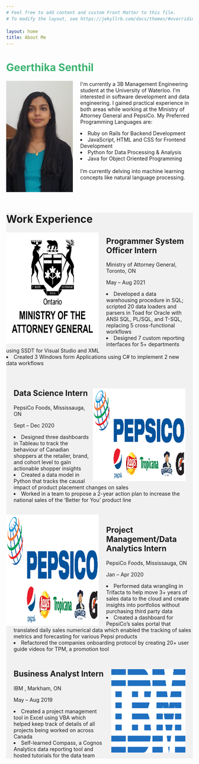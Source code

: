 ```yaml
---
# Feel free to add content and custom Front Matter to this file.
# To modify the layout, see https://jekyllrb.com/docs/themes/#overriding-theme-defaults

layout: home
title: About Me
---
```



<div class="box">
  <div class="row">
   <div class="column-33">
  <h1 class="large-font" style="color:MediumSeaGreen;"><b>Geerthika Senthil</b></h1>
    <img src="img\Profile_pic.jpg" style="float:left; padding-right:20px; width:180px; height:300px;"> 
    </div>
    <div class="column-66">
       <p>
        I'm currently a 3B Management Engineering student at the University of Waterloo. I’m interested in software development and data engineering. I gained practical experience in both areas while working at the Ministry of Attorney General and PepsiCo. 
        My Preferred Programming Languages are:
            <li>Ruby on Rails for Backend Development</li>
            <li>JavaScript, HTML and CSS for Frontend Development</li>
            <li>Python for Data Processing & Analysis</li>
            <li>Java for Object Oriented Programming</li>
            <br>
        I’m currently delving into machine learning concepts like natural language processing.</p>
     </div>
  </div>
</div>
<br>
<br>
<div class="box" style="background-color:#f1f1f1" >
  <div class="row">
   <div class="column-33">
  <h1 class="large-font">Work Experience</h1>
    <img src="img\MAG_LOGO.png" style="float:left; padding-right:20px; width:250px; height:300px;"> 
    </div>
    <div class="column-66" style="padding-right:20px;">
    <p>
       <h2>  Programmer System Officer Intern</h2>	         
        <p>Ministry of Attorney General, Toronto, ON</p><p>May – Aug 2021</p>
        <li>Developed a data warehousing procedure in SQL; scripted 20 data loaders and parsers in Toad for Oracle with ANSI SQL, PL/SQL, and T-SQL, replacing 5 cross-functional workflows</li>
        <li>Designed 7 custom reporting interfaces for 5+ departments using SSDT for Visual Studio and XML</li>
        <li>Created 3 Windows form Applications using C# to implement 2 new data workflows</li>
        </p>
     </div>
  </div>
  <br>
  <div class="row"> <div class="column-33">
    <img src="img\Pepsi_logo.png" style="float:right; padding-right:20px; width:250px; height:250px;"> 
    </div>
    <div class="column-66"  style="padding-left:20px;">
    <p>
       <h2>  Data Science Intern </h2>	         
        <p>PepsiCo Foods, Mississauga, ON</p><p>Sept – Dec 2020</p>
        <li>Designed three dashboards in Tableau to track the behaviour of Canadian shoppers at the retailer, brand, and cohort level to gain actionable shopper insights</li>
        <li>Created a data model in Python that tracks the causal impact of product placement changes on sales</li>
        <li>Worked in a team to propose a 2-year action plan to increase the national sales of the ‘Better for You’ product line</li>
        </p>   
    </div>
  </div>  
  <div class="row"> <div class="column-33">
    <br>
    <img src="img\Pepsi_logo.png" style="float:left; padding-right:20px; width:250px; height:300px;"> 
    </div>
    <div class="column-66"  style="padding-left:20px;">
       <h2>  Project Management/Data Analytics Intern </h2>	         
        <p>PepsiCo Foods, Mississauga, ON</p><p>Jan – Apr 2020</p> 
        <li>Performed data wrangling in Trifacta to help move 3+ years of sales data to the cloud and create insights into portfolios without purchasing third party data</li>
        <li>Created a dashboard for PepsiCo’s sales portal that translated daily sales numerical data which enabled the tracking of sales metrics and forecasting for various Pepsi products</li>
        <li>Refactored the companies onboarding protocol by creating 20+ user guide videos for TPM, a promotion tool</li>
    </div>
  </div>
    <br>
  <div class="row"> <div class="column-33">
    <img src="img\IBM_LOGO.png" style="float:right; padding-left:20px; padding-right:20px; width:200px; height:225px;"> 
    </div>
    <div class="column-66"  style="padding-left:20px;">
       <h2>  Business Analyst Intern </h2>	         
        <p>IBM , Markham, ON</p><p>May – Aug 2019</p> 
        <li>	Created a project management tool in Excel using VBA which helped keep track of details of all projects being worked on across Canada</li>
        <li>Self-learned Compass, a Cognos Analytics data reporting tool and hosted tutorials for the data team</li>
    </div>
  </div>
</div>
